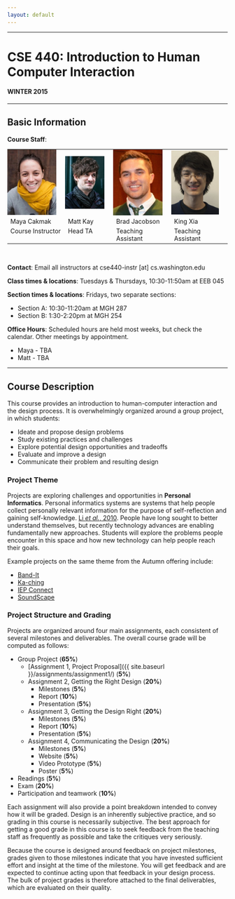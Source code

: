 ```yaml
---
layout: default
---
```


---

# CSE 440: Introduction to Human Computer Interaction

#### WINTER 2015

---

## Basic Information

__Course Staff__:

<html>
<table width="50%">
<tr>
<td style="padding:0 20px 0 0;"> <img src="images/maya_photo.jpg"> </td>
<td style="padding:0 20px 0 0;"> <img src="images/matt_photo.jpg"> </td>
<td style="padding:0 20px 0 0;"> <img src="images/brad_photo.jpg"> </td>
<td style="padding:0 20px 0 0;"> <img src="images/king_photo.jpg"> </td>
</tr>
<tr>
<td> Maya Cakmak </td>
<td> Matt Kay </td>
<td> Brad Jacobson </td>
<td> King Xia </td>
</tr>
<tr>
<td style="vertical-align: top;"> Course Instructor </td>
<td style="vertical-align: top;"> Head TA </td>
<td style="vertical-align: top;"> Teaching Assistant </td>
<td style="vertical-align: top;"> Teaching Assistant </td>
</tr>
</table>
<br>
</html>

__Contact__: Email all instructors at cse440-instr [at] cs.washington.edu

__Class times & locations__: Tuesdays & Thursdays, 10:30-11:50am at EEB 045

__Section times & locations__: Fridays, two separate sections:

- Section A: 10:30-11:20am at MGH 287
- Section B: 1:30-2:20pm at MGH 254

__Office Hours__:  Scheduled hours are held most weeks, but check the calendar. Other meetings by appointment.

 - Maya - TBA
 - Matt - TBA

---

## Course Description

This course provides an introduction to human-computer interaction and the design process. 
It is overwhelmingly organized around a group project, in which students:

- Ideate and propose design problems
- Study existing practices and challenges
- Explore potential design opportunities and tradeoffs
- Evaluate and improve a design
- Communicate their problem and resulting design

### Project Theme

Projects are exploring challenges and opportunities in __Personal Informatics__.
Personal informatics systems are systems that help people collect personally relevant information for the purpose of self-reflection and gaining self-knowledge. [Li _et al._, 2010](http://www.personalinformatics.org/lab/model/).
People have long sought to better understand themselves, but recently technology advances are enabling fundamentally new approaches.
Students will explore the problems people encounter in this space and how new technology can help people reach their goals. 

Example projects on the same theme from the Autumn offering include: 

- [Band-It](http://courses.cs.washington.edu/courses/cse440/14au/projects/bandit/)
- [Ka-ching](http://courses.cs.washington.edu/courses/cse440/14au/projects/kaching/)
- [IEP Connect](http://courses.cs.washington.edu/courses/cse440/14au/projects/iepconnect/)
- [SoundScape](http://courses.cs.washington.edu/courses/cse440/14au/projects/soundscape/)

### Project Structure and Grading

Projects are organized around four main assignments, each consistent of several milestones and deliverables. The overall course grade will be computed as follows:

- Group Project (__65%__)
  - [Assignment 1, Project Proposal]({{ site.baseurl }}/assignments/assignment1/) (__5%__)
  - Assignment 2, Getting the Right Design (__20%__)
    - Milestones (__5%__)
    - Report (__10%__)
    - Presentation (__5%__)
  - Assignment 3, Getting the Design Right (__20%__)
    - Milestones (__5%__)
    - Report (__10%__)
    - Presentation (__5%__)
  - Assignment 4, Communicating the Design (__20%__)
    - Milestones (__5%__)
    - Website (__5%__)
    - Video Prototype (__5%__)
    - Poster (__5%__)
- Readings (__5%__)
- Exam (__20%__)
- Participation and teamwork (__10%__)

Each assignment will also provide a point breakdown intended to convey how it will be graded. 
Design is an inherently subjective practice, and so grading in this course is necessarily subjective.
The best approach for getting a good grade in this course is to seek feedback from the teaching staff as frequently as possible and take the critiques very seriously.

Because the course is designed around feedback on project milestones, grades given to those milestones indicate that you have invested sufficient effort and insight at the time of the milestone.
You will get feedback and are expected to continue acting upon that feedback in your design process.
The bulk of project grades is therefore attached to the final deliverables, which are evaluated on their quality.

<a name="submission"></a>